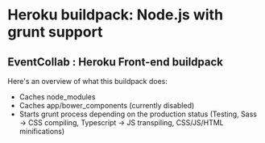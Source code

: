 Heroku buildpack: Node.js with grunt support
============================================

EventCollab : Heroku Front-end buildpack
------------

Here's an overview of what this buildpack does:

- Caches node_modules
- Caches app/bower_components (currently disabled)
- Starts grunt process depending on the production status (Testing, Sass -> CSS compiling, Typescript -> JS transpiling, CSS/JS/HTML minifications)

